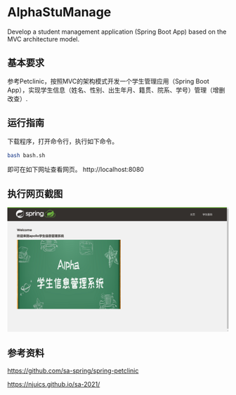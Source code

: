 # AlphaStuManage

Develop a student management application (Spring Boot App) based on the MVC architecture model.



## 基本要求

参考Petclinic，按照MVC的架构模式开发⼀个学⽣管理应⽤（Spring Boot App），实现学⽣信息（姓名、性别、出⽣年⽉、籍贯、院系、学号）管理（增删改查）.



## 运行指南

下载程序，打开命令行，执行如下命令。

```bash
bash bash.sh
```
即可在如下网址查看网页。
http://localhost:8080




## 执行网页截图
![img-alpha](/pic/img-alpha.png)






## 参考资料

https://github.com/sa-spring/spring-petclinic

https://njuics.github.io/sa-2021/ 